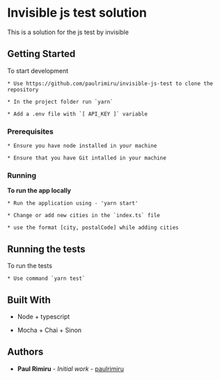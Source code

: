 # Invisible js test solution

This is a solution for the js test by invisible

## Getting Started

To start development

    * Use https://github.com/paulrimiru/invisible-js-test to clone the repository

    * In the project folder run `yarn`

    * Add a .env file with `[ API_KEY ]` variable

### Prerequisites
    * Ensure you have node installed in your machine

    * Ensure that you have Git intalled in your machine

### Running

<b>To run the app locally</b><br>

    * Run the application using - 'yarn start'

    * Change or add new cities in the `index.ts` file

    * use the format [city, postalCode] while adding cities

## Running the tests

To run the tests
    
    * Use command `yarn test`


## Built With

* Node + typescript

* Mocha + Chai + Sinon

## Authors

* **Paul Rimiru** - *Initial work* - [paulrimiru](https://github.com/PaulKariukiRimiru)
